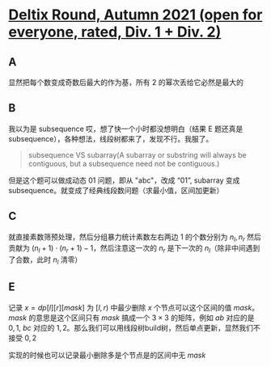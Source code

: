 # [Deltix Round, Autumn 2021 (open for everyone, rated, Div. 1 + Div. 2)](https://codeforces.com/contest/1609)

## A

显然把每个数变成奇数后最大的作为基，所有 2 的幂次丢给它必然是最大的

## B

我以为是 subsequence 哎，想了快一个小时都没想明白（结果 E 题还真是 subsequence），各种想法，线段树都来了，发现不行。我服了。

> subsequence VS subarray(A subarray or substring will always be contiguous, but a subsequence need not be contiguous.)

但是这个题可以做成动态 01 问题，即从 "abc"，改成 “01”, subarray 变成 subsequence。就变成了经典线段数问题（求最小值，区间加更新）

## C

就直接素数筛预处理，然后分组暴力统计素数左右两边 1 的个数分别为 $n_l, n_r$ 然后贡献为 $(n_l + 1) \cdot (n_r + 1) - 1$，然后注意这一次的 $n_r$ 是下一次的 $n_l$（除非中间遇到了合数，此时 $n_l$ 清零）

## E

记录 $x = dp[l][r][mask]$ 为 $[l, r)$ 中最少删除 $x$ 个节点可以这个区间的值 $mask$。$mask$ 的意思是这个区间只有 $mask$ 搞成一个 $3 \times 3$ 的矩阵，例如 $ab$ 对应的是 $0, 1$, $bc$ 对应的 $1, 2$。那么我们可以用线段树build树，然后单点更新，显然我们不接受 $0, 2$

实现的时候也可以记录最小删除多是个节点是的区间中无 $mask$
